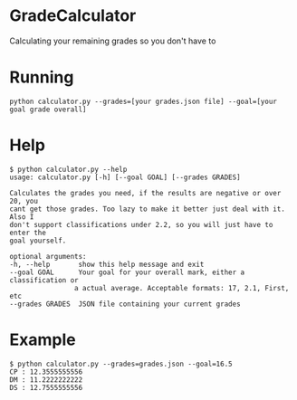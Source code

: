 # GradeCalculator
Calculating your remaining grades so you don't have to 

# Running
    python calculator.py --grades=[your grades.json file] --goal=[your goal grade overall]

# Help
    $ python calculator.py --help
    usage: calculator.py [-h] [--goal GOAL] [--grades GRADES]

    Calculates the grades you need, if the results are negative or over 20, you
    cant get those grades. Too lazy to make it better just deal with it. Also I
    don't support classifications under 2.2, so you will just have to enter the
    goal yourself.

    optional arguments:
    -h, --help       show this help message and exit
    --goal GOAL      Your goal for your overall mark, either a classification or
                    a actual average. Acceptable formats: 17, 2.1, First, etc
    --grades GRADES  JSON file containing your current grades


# Example
    $ python calculator.py --grades=grades.json --goal=16.5
    CP : 12.3555555556
    DM : 11.2222222222
    DS : 12.7555555556

